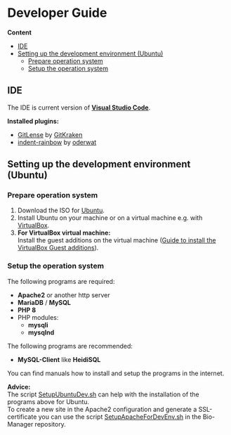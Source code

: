 # Developer Guide

**Content**
- [IDE](#ide)
- [Setting up the development environment (Ubuntu)](#setting-up-the-development-environment-ubuntu)
    - [Prepare operation system](#prepare-operation-system)
    - [Setup the operation system](#setup-the-operation-system)

## IDE
The IDE is current version of [**Visual Studio Code**](https://code.visualstudio.com).

**Installed plugins:**  
- [GitLense](https://marketplace.visualstudio.com/items?itemName=eamodio.gitlens) by [GitKraken](https://marketplace.visualstudio.com/publishers/eamodio)
- [indent-rainbow](https://marketplace.visualstudio.com/items?itemName=oderwat.indent-rainbow) by [oderwat](https://marketplace.visualstudio.com/publishers/oderwat)

## Setting up the development environment (Ubuntu)
### Prepare operation system
1. Download the ISO for [Ubuntu](https://ubuntu.com/download/desktop).
2. Install Ubuntu on your machine or on a virtual machine e.g. with [VirtualBox](https://www.virtualbox.org/wiki/Downloads).
3. **For VirtualBox virtual machine:**  
Install the guest additions on the virtual machine ([Guide to install the VirtualBox Guest additions](https://askubuntu.com/questions/22743/how-do-i-install-guest-additions-in-a-virtualbox-vm)).

### Setup the operation system
The following programs are required:
- **Apache2** or another http server
- **MariaDB** / **MySQL**
- **PHP 8**
- PHP modules:
    - **mysqli**
    - **mysqlnd**

The following programs are recommended:
- **MySQL-Client** like **HeidiSQL**

You can find manuals how to install and setup the programs in the internet.

**Advice:**  
The script [SetupUbuntuDev.sh](https://github.com/MasterZydra/Automation-Scripts/blob/main/SetupOS/SetupUbuntuDev.sh) can help with the installation of the programs above for Ubuntu.  
To create a new site in the Apache2 configuration and generate a SSL-certificate you can use the script [SetupApacheForDevEnv.sh](https://github.com/MasterZydra/Bio-Manager/blob/master/SetupApacheForDevEnv.sh) in the Bio-Manager repository.